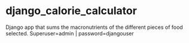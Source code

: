 # django_calorie_calculator
Django app that sums the macronutrients of the different pieces of food selected. Superuser=admin | password=djangouser
